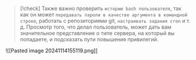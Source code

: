 
> [!check] 
> Также важно проверить `историю bash пользователя`, так как он может `передавать пароли в качестве аргумента в командной строке`, работать с репозиториями git, `настраивать задания cron` и т. д. Просмотр того, что делал пользователь, может дать вам значительное представление о типе сервера, на который вы попадаете, и подсказать пути повышения привилегий.

![[Pasted image 20241114155119.png]]


